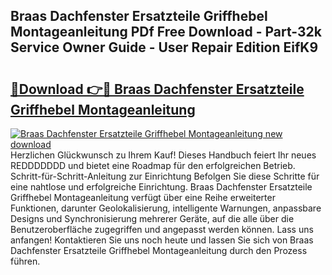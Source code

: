 ## Braas Dachfenster Ersatzteile Griffhebel Montageanleitung PDf Free Download - Part-32k Service Owner Guide - User Repair Edition EifK9

# <h2><a href="http://df8pb0o.blite.top/?on=Braas+Dachfenster+Ersatzteile+Griffhebel+Montageanleitung">🔗Download 👉🔴 Braas Dachfenster Ersatzteile Griffhebel Montageanleitung</a></h2>

[![Braas Dachfenster Ersatzteile Griffhebel Montageanleitung new download](https://i.imgur.com/lujVjoI.png)](http://df8pb0o.blite.top/?on=Braas+Dachfenster+Ersatzteile+Griffhebel+Montageanleitung)
Herzlichen Glückwunsch zu Ihrem Kauf! Dieses Handbuch feiert Ihr neues REDDDDDDD und bietet eine Roadmap für den erfolgreichen Betrieb. Schritt-für-Schritt-Anleitung zur Einrichtung Befolgen Sie diese Schritte für eine nahtlose und erfolgreiche Einrichtung. Braas Dachfenster Ersatzteile Griffhebel Montageanleitung verfügt über eine Reihe erweiterter Funktionen, darunter Geolokalisierung, intelligente Warnungen, anpassbare Designs und Synchronisierung mehrerer Geräte, auf die alle über die Benutzeroberfläche zugegriffen und angepasst werden können. Lass uns anfangen! Kontaktieren Sie uns noch heute und lassen Sie sich von Braas Dachfenster Ersatzteile Griffhebel Montageanleitung durch den Prozess führen.

